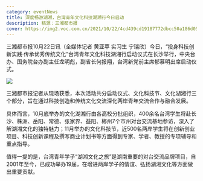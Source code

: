 ```yaml
---
category: eventNews
title: 深度畅游湖湘，台湾青年文化科技湖湘行今日启动
description: 稿源：三湘都市报
cover: https://img2.voc.com.cn/2021/10/22/4cd439cd19187772dbcc50a186d051f1bdbbafe61634899562.jpg
---
```

三湘都市报10月22日讯（全媒体记者 黄亚苹 实习生 宁瑞欣）今日，“投身科技创新实践·传承优秀传统文化”台湾青年文化科技湖湘行启动仪式在长沙举行，中央台办、国务院台办副主任龙明彪，副省长何报翔，台湾新党前主席郁慕明出席启动仪式。

![](https://img2.voc.com.cn/2021/10/22/4cd439cd19187772dbcc50a186d051f1bdbbafe61634899562.jpg)

三湘都市报记者从现场获悉，本次活动共分启动仪式、文化科技节、文化湖湘行三个部分，旨在通过科技创造和传统文化交流深化两岸青年交流合作与融合发展。

具体而言，10月底举办的文化湖湘行由各高校分批组织，400余名台湾学生将赴长沙、株洲、岳阳、常德、张家界、益阳、郴州7个市州对台交流基地参访，深入了解湖湘文化的独特魅力；11月举办的文化科技节，近500名两岸学生将在创新创业项目、科技创新课程及撰写商业计划书等方面得到专家、学者、教授的专项辅导和重点指导。

值得一提的是，台湾青年学子“湖湘文化之旅”是湖南重要的对台交流品牌项目，自2001年至今，已成功举办19届，在增进两岸学子的情谊、弘扬湖湘文化等方面做出重要贡献。